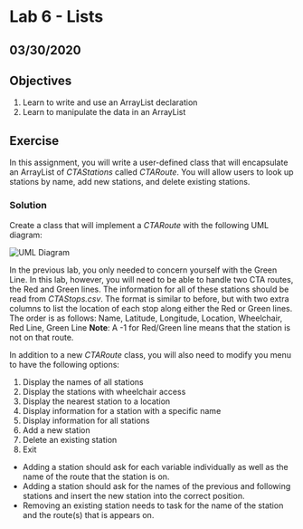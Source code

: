 # Lab 6 - Lists

## 03/30/2020

## Objectives

1.  Learn to write and use an ArrayList declaration
2.  Learn to manipulate the data in an ArrayList

## Exercise

In this assignment, you will write a user-defined class that will encapsulate an ArrayList of _CTAStations_ called _CTARoute_. You will allow users to look up stations by name, add new stations, and delete existing stations.

### Solution

Create a class that will implement a _CTARoute_ with the following UML diagram:

![UML Diagram](http://mypages.iit.edu/~dboliske/materials/CTARoute-UML.png)

In the previous lab, you only needed to concern yourself with the Green Line. In this lab, however, you will need to be able to handle two CTA routes, the Red and Green lines. The information for all of these stations should be read from _CTAStops.csv_. The format is similar to before, but with two extra columns to list the location of each stop along either the Red or Green lines. The order is as follows:
Name, Latitude, Longitude, Location, Wheelchair, Red Line, Green Line
**Note**: A -1 for Red/Green line means that the station is not on that route.

In addition to a new _CTARoute_ class, you will also need to modify you menu to have the following options:

1.  Display the names of all stations
2.  Display the stations with wheelchair access
3.  Display the nearest station to a location
4.  Display information for a station with a specific name
5.  Display information for all stations
6.  Add a new station
7.  Delete an existing station
8.  Exit

- Adding a station should ask for each variable individually as well as the name of the route that the station is on.
- Adding a station should ask for the names of the previous and following stations and insert the new station into the correct position.
- Removing an existing station needs to task for the name of the station and the route(s) that is appears on.
